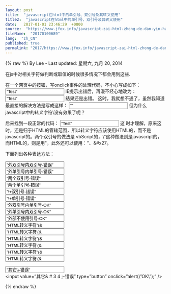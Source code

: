 ```yaml
---
layout: post
title:  "javascript在html中的单引号、双引号及其转义使用"
title2:  "javascript在html中的单引号、双引号及其转义使用"
date:   2017-01-01 23:46:29  +0800
source:  "https://www.jfox.info/javascript-zai-html-zhong-de-dan-yin-hao-shuang-yin-hao-ji-qi-zhuan-yi-shi-yong.html"
fileName:  "20170100689"
lang:  "zh_CN"
published: true
permalink: "2017/https://www.jfox.info/javascript-zai-html-zhong-de-dan-yin-hao-shuang-yin-hao-ji-qi-zhuan-yi-shi-yong.html"
---
```

{% raw %}
By Lee - Last updated: 星期六, 九月 20, 2014

在js中对相关字符做判断或取值的时候很多情况下都会用到这些.

在一个网页中的按钮，写onclick事件的处理代码，不小心写成如下：
<input value=”Test” type=”button” onclick=”alert(“”OK””);” />
IE提示出错后，再漫不经心地改为：
<input value=”Test” type=”button” onclick=”alert(\”OK\”);” />
结果还是出错。
这时，我就想不通了，虽然我知道最直接的解决方法是写成这样：
<input value=”” type=”button” onclick=”alert(‘OK’);” />
但为什么javascript中的转义字符\没有效果了呢？

后来找到一段正常的代码：
<input value=”Test” type=”button” onclick=”alert(&quot;OK&quot;);” />
这 时才理解，原来这时，还是归于HTML的管辖范围，所以转义字符应该使用HTML的，而不是javascript的。两个双引号的做法是 vbScript的，\”这种做法则是javascript的，而HTML的，则是用&quot;，此外还可以使用：”、&#x27。

下面列出各种表达方法：
<html>
<body>
<input value=”外双引号内双引号-错误” type=”button” onclick=”alert(“OK”);” /><br />
<input value=”外单引号内单引号-错误” type=”button” onclick=’alert(‘OK’);’ /><br />
<input value=”两个双引号-错误” type=”button” onclick=”alert(“”OK””);” /><br />
<input value=”两个单引号-错误” type=”button” onclick=”alert(”OK”);” /><br />
<input value=”\+双引号-错误” type=”button” onclick=”alert(\”OK\”);” /><br />
<input value=”\+单引号-错误” type=”button” onclick=”alert(\’OK\’);” /><br />
<input value=”外双引号内单引号-OK” type=”button” onclick=”alert(‘OK’);” /><br />
<input value=”外单引号内双引号-OK” type=”button” onclick=’alert(“OK”);’ /><br />
<input value=”外部不使用引号-OK” type=”button” onclick=alert(‘OK’);alert(“OK”); /><br />
<input value=”HTML转义字符”(& # 3 4 ;)-OK” type=”button” onclick=”alert(“OK”);” /><br />
<input value=”HTML转义字符'(& # 3 9 ;)-OK” type=”button” onclick=”alert(‘OK’);” /><br />
<input value=”HTML转义字符”(& # x 2 2 ;)-OK” type=”button” onclick=”alert(‘OK’);” /><br />
<input value=”HTML转义字符'(& # x 2 7 ;)-OK” type=”button” onclick=”alert(‘OK’);” /><br />
<input value=”HTML转义字符&quot;(& q u o t ;)-OK” type=”button” onclick=”alert(&quot;OK&quot;);” /><br />
<input value=”HTML转义字符&apos;(& a p o s ;)-IE错误” type=”button” onclick=”alert(&apos;OK&apos;);” /><br />

<input value=”其它\\-错误” type=”button” onclick=”alert(\\”OK\\”);” /><br />
<input value=”其它\& # 3 4 ;-错误” type=”button” onclick=”alert(\”OK\”);” /><br />
</body>
</html>
{% endraw %}
